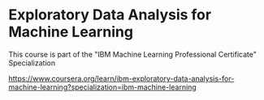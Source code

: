 # Exploratory Data Analysis for Machine Learning

This course is part of the "IBM Machine Learning Professional Certificate" Specialization

https://www.coursera.org/learn/ibm-exploratory-data-analysis-for-machine-learning?specialization=ibm-machine-learning
